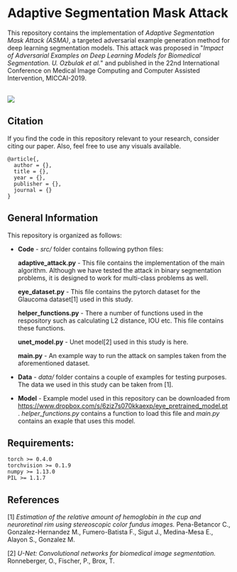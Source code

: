# Adaptive Segmentation Mask Attack

This repository contains the implementation of _Adaptive Segmentation Mask Attack (ASMA)_, a targeted adversarial example generation method for deep learning segmentation models. This attack was proposed in  "_Impact of Adversarial Examples on Deep Learning Models for Biomedical Segmentation. U. Ozbulak et al._" and published in the 22nd International Conference on Medical Image Computing and Computer Assisted Intervention, MICCAI-2019.

<br /> 
<img src="https://raw.githubusercontent.com/utkuozbulak/adaptive-segmentation-mask-attack/master/data/repository_examples/adversarial_optimization.gif?token=AESS2FAUP4VXC6HJGUYD7Z25D6J2Q">

## Citation
If you find the code in this repository relevant to your research, consider citing our paper. Also, feel free to use any visuals available.

	@article{,
	  author = {},
	  title = {},
	  year = {},
	  publisher = {},
	  journal = {}
	}

## General Information
This repository is organized as follows:
* **Code** - *src/* folder contains following python files:

  __adaptive_attack.py__ - This file contains the implementation of the main algorithm. Although we have tested the attack in binary segmentation problems, it is designed to work for multi-class problems as well.

  __eye_dataset.py__ - This file contains the pytorch dataset for the Glaucoma dataset[1] used in this study.
  
  __helper_functions.py__ - There a number of functions used in the respository such as calculating L2 distance, IOU etc. This file contains these functions.
  
  __unet_model.py__ - Unet model[2] used in this study is here.
  
  __main.py__ - An example way to run the attack on samples taken from the aforementioned dataset.
  
* **Data** - *data/* folder contains a couple of examples for testing purposes. The data we used in this study can be taken from [1].
  
* **Model** - Example model used in this repository can be downloaded from https://www.dropbox.com/s/6ziz7s070kkaexp/eye_pretrained_model.pt . _helper_functions.py_ contains a function to load this file and _main.py_ contains an exaple that uses this model.

## Requirements:
```
torch >= 0.4.0
torchvision >= 0.1.9
numpy >= 1.13.0
PIL >= 1.1.7
```
  
  
## References
[1] _Estimation of the relative amount of hemoglobin in the cup and neuroretinal rim using stereoscopic color fundus images._ Pena-Betancor C., Gonzalez-Hernandez M., Fumero-Batista F., Sigut J., Medina-Mesa E., Alayon S., Gonzalez M. 

[2] _U-Net: Convolutional networks for biomedical image segmentation._ Ronneberger, O., Fischer, P., Brox, T. 
